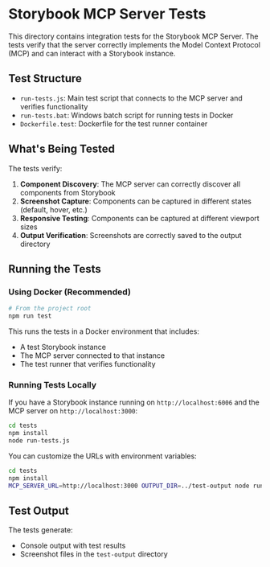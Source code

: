 # Storybook MCP Server Tests

This directory contains integration tests for the Storybook MCP Server. The tests verify that the server correctly implements the Model Context Protocol (MCP) and can interact with a Storybook instance.

## Test Structure

- `run-tests.js`: Main test script that connects to the MCP server and verifies functionality
- `run-tests.bat`: Windows batch script for running tests in Docker
- `Dockerfile.test`: Dockerfile for the test runner container

## What's Being Tested

The tests verify:

1. **Component Discovery**: The MCP server can correctly discover all components from Storybook
2. **Screenshot Capture**: Components can be captured in different states (default, hover, etc.)
3. **Responsive Testing**: Components can be captured at different viewport sizes
4. **Output Verification**: Screenshots are correctly saved to the output directory

## Running the Tests

### Using Docker (Recommended)

```bash
# From the project root
npm run test
```

This runs the tests in a Docker environment that includes:
- A test Storybook instance
- The MCP server connected to that instance
- The test runner that verifies functionality

### Running Tests Locally

If you have a Storybook instance running on `http://localhost:6006` and the MCP server on `http://localhost:3000`:

```bash
cd tests
npm install
node run-tests.js
```

You can customize the URLs with environment variables:

```bash
cd tests
npm install
MCP_SERVER_URL=http://localhost:3000 OUTPUT_DIR=../test-output node run-tests.js
```

## Test Output

The tests generate:
- Console output with test results
- Screenshot files in the `test-output` directory

